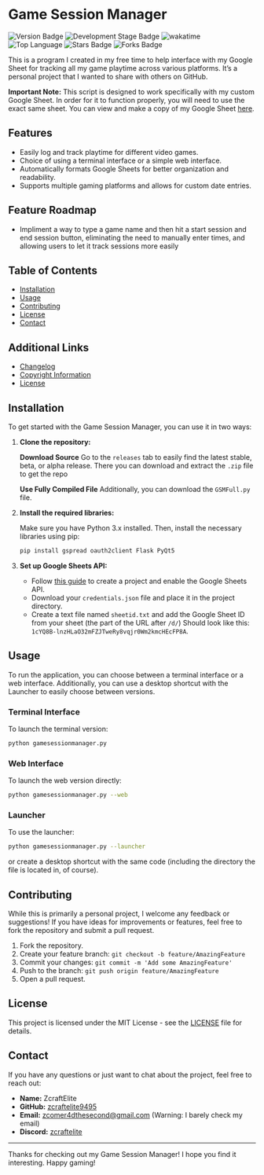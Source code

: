 # Game Session Manager

<img src="https://img.shields.io/badge/Version-2.1.0--beta--2-blue" alt="Version Badge"> <img src="https://img.shields.io/badge/Development_Stage-beta-blue" alt="Development Stage Badge">
<img src="https://wakatime.com/badge/user/018db32b-732a-4704-b635-68d311538b3f/project/8d41e1a9-a75f-44c4-9094-7c557ccc6b79.svg" alt="wakatime"> <img src="https://img.shields.io/github/languages/top/zcraftelite9495/gamesessionmanager" alt="Top Language"> <img src="https://img.shields.io/github/stars/zcraftelite9495/gamesessionmanager" alt="Stars Badge"> <img src="https://img.shields.io/github/forks/zcraftelite9495/gamesessionmanager" alt="Forks Badge">

This is a program I created in my free time to help interface with my Google Sheet for tracking all my game playtime across various platforms. It’s a personal project that I wanted to share with others on GitHub.

**Important Note:** This script is designed to work specifically with my custom Google Sheet. In order for it to function properly, you will need to use the exact same sheet. You can view and make a copy of my Google Sheet [here](https://docs.google.com/spreadsheets/d/1cYQ8B-lnzHLaO32mFZJTweRy8vqjr0Wm2kmcHEcFP8A/edit?gid=329820141#gid=329820141).

## Features

- Easily log and track playtime for different video games.
- Choice of using a terminal interface or a simple web interface.
- Automatically formats Google Sheets for better organization and readability.
- Supports multiple gaming platforms and allows for custom date entries.

## Feature Roadmap

- Impliment a way to type a game name and then hit a start session and end session button, eliminating the need to manually enter times, and allowing users to let it track sessions more easily

## Table of Contents

- [Installation](#installation)
- [Usage](#usage)
- [Contributing](#contributing)
- [License](#license)
- [Contact](#contact)

## Additional Links

- [Changelog](changelog.md)
- [Copyright Information](COPYINFO.md)
- [License](LICENSE.md)

## Installation

To get started with the Game Session Manager, you can use it in two ways:

1. **Clone the repository:**
   
   **Download Source**
   Go to the `releases` tab to easily find the latest stable, beta, or alpha release.
   There you can download and extract the `.zip` file to get the repo

   **Use Fully Compiled File**
   Additionally, you can download the `GSMFull.py` file.

2. **Install the required libraries:**

   Make sure you have Python 3.x installed. Then, install the necessary libraries using pip:

   ```bash
   pip install gspread oauth2client Flask PyQt5
   ```

3. **Set up Google Sheets API:**

   - Follow [this guide](https://developers.google.com/sheets/api/quickstart/python) to create a project and enable the Google Sheets API.
   - Download your `credentials.json` file and place it in the project directory.
   - Create a text file named `sheetid.txt` and add the Google Sheet ID from your sheet (the part of the URL after `/d/`) Should look like this: `1cYQ8B-lnzHLaO32mFZJTweRy8vqjr0Wm2kmcHEcFP8A`.

## Usage

To run the application, you can choose between a terminal interface or a web interface. Additionally, you can use a desktop shortcut with the Launcher to easily choose between versions.

### Terminal Interface

To launch the terminal version:

```bash
python gamesessionmanager.py
```

### Web Interface

To launch the web version directly:

```bash
python gamesessionmanager.py --web
```

### Launcher

To use the launcher:

```bash
python gamesessionmanager.py --launcher
```

or create a desktop shortcut with the same code (including the directory the file is located in, of course).

## Contributing

While this is primarily a personal project, I welcome any feedback or suggestions! If you have ideas for improvements or features, feel free to fork the repository and submit a pull request.

1. Fork the repository.
2. Create your feature branch: `git checkout -b feature/AmazingFeature`
3. Commit your changes: `git commit -m 'Add some AmazingFeature'`
4. Push to the branch: `git push origin feature/AmazingFeature`
5. Open a pull request.

## License

This project is licensed under the MIT License - see the [LICENSE](LICENSE) file for details.

## Contact

If you have any questions or just want to chat about the project, feel free to reach out:

- **Name:** ZcraftElite
- **GitHub:** [zcraftelite9495](https://github.com/zcraftelite9495)
- **Email:** [zcomer4dthesecond@gmail.com](mailto:zcomer4dthesecond@gmail.com) (Warning: I barely check my email)
- **Discord:** [zcraftelite](https://discord.com/users/926788037785047050)


---

Thanks for checking out my Game Session Manager! I hope you find it interesting. Happy gaming!